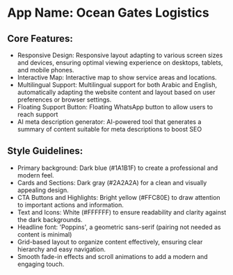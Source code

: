# **App Name**: Ocean Gates Logistics

## Core Features:

- Responsive Design: Responsive layout adapting to various screen sizes and devices, ensuring optimal viewing experience on desktops, tablets, and mobile phones.
- Interactive Map: Interactive map to show service areas and locations.
- Multilingual Support: Multilingual support for both Arabic and English, automatically adapting the website content and layout based on user preferences or browser settings.
- Floating Support Button: Floating WhatsApp button to allow users to reach support
- AI meta description generator: AI-powered tool that generates a summary of content suitable for meta descriptions to boost SEO

## Style Guidelines:

- Primary background: Dark blue (#1A1B1F) to create a professional and modern feel.
- Cards and Sections: Dark gray (#2A2A2A) for a clean and visually appealing design.
- CTA Buttons and Highlights: Bright yellow (#FFC80E) to draw attention to important actions and information.
- Text and Icons: White (#FFFFFF) to ensure readability and clarity against the dark backgrounds.
- Headline font: 'Poppins', a geometric sans-serif (pairing not needed as content is minimal)
- Grid-based layout to organize content effectively, ensuring clear hierarchy and easy navigation.
- Smooth fade-in effects and scroll animations to add a modern and engaging touch.